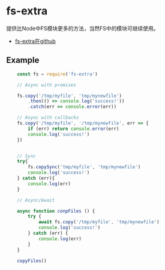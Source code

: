 # fs-extra

提供比Node中FS模块更多的方法，当然FS中的模块可继续使用。    


- [fs-extra在github](https://github.com/jprichardson/node-fs-extra)  


## Example

```js
	const fs = require('fs-extra')

	// Async with promises

	fs.copy('/tmp/myfile', 'tmp/mynewfile')
		.then(() => console.log('success!'))
		.catch(err => console.error(err))

	// Async with callbacks
	fs.copy('/tmp/myfile', '/tmp/mynewfile', err => {
		if (err) return console.error(err)
		console.log('success!')
	})


	// Sync
	try{
		fs.copySync('tmp/myfile', 'tmp/mynewfile')
		console.log('success!')
	} catch (err){
		console.log(err)
	}

	// Async/Await

	async function conpFiles () {
		try {
			await fs.copy('/tmp/myfile', 'tmp/mynewfile')
			console.log('success!')
		} catch (err) {
			console.log(err)
		}
	}

	copyFiles()

```
